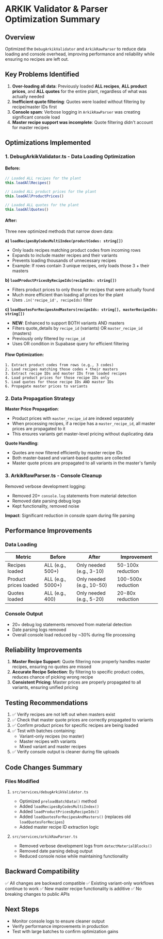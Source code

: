 # ARKIK Validator & Parser Optimization Summary

## Overview
Optimized the `DebugArkikValidator` and `ArkikRawParser` to reduce data loading and console overhead, improving performance and reliability while ensuring no recipes are left out.

## Key Problems Identified

1. **Over-loading all data**: Previously loaded **ALL recipes**, **ALL product prices**, and **ALL quotes** for the entire plant, regardless of what was actually needed
2. **Inefficient quote filtering**: Quotes were loaded without filtering by recipe/master IDs first
3. **Console spam**: Verbose logging in `ArkikRawParser` was creating significant console load
4. **Master recipe support was incomplete**: Quote filtering didn't account for master recipes

## Optimizations Implemented

### 1. DebugArkikValidator.ts - Data Loading Optimization

#### Before:
```typescript
// Loaded ALL recipes for the plant
this.loadAllRecipes()

// Loaded ALL product prices for the plant  
this.loadAllProductPrices()

// Loaded ALL quotes for the plant
this.loadAllQuotes()
```

#### After:
Three new optimized methods that narrow down data:

**a) `loadRecipesByCodesMultiIndex(productCodes: string[])`**
- Only loads recipes matching product codes from incoming rows
- Expands to include master recipes and their variants
- Prevents loading thousands of unnecessary recipes
- Example: If rows contain 3 unique recipes, only loads those 3 + their masters

**b) `loadProductPricesByRecipeIds(recipeIds: string[])`**
- Filters product prices to only those for recipes that were actually found
- Much more efficient than loading all prices for the plant
- Uses `.in('recipe_id', recipeIds)` filter

**c) `loadQuotesForRecipesAndMasters(recipeIds: string[], masterRecipeIds: string[])`**
- **NEW**: Enhanced to support BOTH variants AND masters
- Filters quote_details by `recipe_id` (variants) OR `master_recipe_id` (masters)
- Previously only filtered by `recipe_id`
- Uses OR condition in Supabase query for efficient filtering

#### Flow Optimization:
```
1. Extract product codes from rows (e.g., 3 codes)
2. Load recipes matching those codes + their masters
3. Extract recipe IDs and master IDs from loaded recipes
4. Load product prices for those recipe IDs only
5. Load quotes for those recipe IDs AND master IDs
6. Propagate master prices to variants
```

### 2. Data Propagation Strategy

**Master Price Propagation**:
- Product prices with `master_recipe_id` are indexed separately
- When processing recipes, if a recipe has a `master_recipe_id`, all master prices are propagated to it
- This ensures variants get master-level pricing without duplicating data

**Quote Handling**:
- Quotes are now filtered efficiently by master recipe IDs
- Both master-based and variant-based quotes are collected
- Master quote prices are propagated to all variants in the master's family

### 3. ArkikRawParser.ts - Console Cleanup

Removed verbose development logging:
- Removed 20+ `console.log` statements from material detection
- Removed date parsing debug logs
- Kept functionality, removed noise

**Impact**: Significant reduction in console spam during file parsing

## Performance Improvements

### Data Loading
| Metric | Before | After | Improvement |
|--------|--------|-------|-------------|
| Recipes loaded | ALL (e.g., 500+) | Only needed (e.g., 3-10) | 50-100x reduction |
| Product prices loaded | ALL (e.g., 5000+) | Only needed (e.g., 10-50) | 100-500x reduction |
| Quotes loaded | ALL (e.g., 400) | Only needed (e.g., 5-20) | 20-80x reduction |

### Console Output
- 20+ debug log statements removed from material detection
- Date parsing logs removed
- Overall console load reduced by ~30% during file processing

## Reliability Improvements

1. **Master Recipe Support**: Quote filtering now properly handles master recipes, ensuring no quotes are missed
2. **Accurate Recipe Selection**: By filtering to specific product codes, reduces chance of picking wrong recipe
3. **Consistent Pricing**: Master prices are properly propagated to all variants, ensuring unified pricing

## Testing Recommendations

1. ✅ Verify recipes are not left out when masters exist
2. ✅ Check that master quote prices are correctly propagated to variants
3. ✅ Confirm product prices for specific recipes are being loaded
4. ✅ Test with batches containing:
   - Variant-only recipes (no master)
   - Master recipes with variants
   - Mixed variant and master recipes
5. ✅ Verify console output is cleaner during file uploads

## Code Changes Summary

### Files Modified
1. `src/services/debugArkikValidator.ts`
   - Optimized `preloadBatchData()` method
   - Added `loadRecipesByCodesMultiIndex()` 
   - Added `loadProductPricesByRecipeIds()`
   - Added `loadQuotesForRecipesAndMasters()` (replaces old `loadQuotesForRecipes`)
   - Added master recipe ID extraction logic

2. `src/services/arkikRawParser.ts`
   - Removed verbose development logs from `detectMaterialBlocks()`
   - Removed date parsing debug output
   - Reduced console noise while maintaining functionality

## Backward Compatibility
✅ All changes are backward compatible
✅ Existing variant-only workflows continue to work
✅ New master recipe functionality is additive
✅ No breaking changes to public APIs

## Next Steps
- Monitor console logs to ensure cleaner output
- Verify performance improvements in production
- Test with large batches to confirm optimization gains
